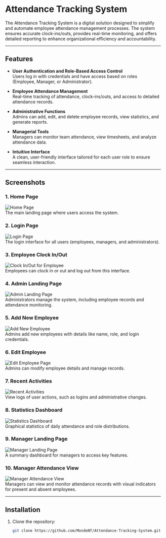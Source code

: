 # Attendance Tracking System

The Attendance Tracking System is a digital solution designed to simplify and automate employee attendance management processes. The system ensures accurate clock-ins/outs, provides real-time monitoring, and offers detailed reporting to enhance organizational efficiency and accountability.

---

## Features

- **User Authentication and Role-Based Access Control**  
  Users log in with credentials and have access based on roles (Employee, Manager, or Administrator).

- **Employee Attendance Management**  
  Real-time tracking of attendance, clock-ins/outs, and access to detailed attendance records.

- **Administrative Functions**  
  Admins can add, edit, and delete employee records, view statistics, and generate reports.

- **Managerial Tools**  
  Managers can monitor team attendance, view timesheets, and analyze attendance data.

- **Intuitive Interface**  
  A clean, user-friendly interface tailored for each user role to ensure seamless interaction.

---

## Screenshots

### 1. **Home Page**
   ![Home Page](images/home_page.png)  
   The main landing page where users access the system.

### 2. **Login Page**
   ![Login Page](images/login_page.png)  
   The login interface for all users (employees, managers, and administrators).

### 3. **Employee Clock In/Out**
   ![Clock In/Out for Employee](images/employee_clock_in_out.png)  
   Employees can clock in or out and log out from this interface.

### 4. **Admin Landing Page**
   ![Admin Landing Page](images/admin_landing_page.png)  
   Administrators manage the system, including employee records and attendance monitoring.

### 5. **Add New Employee**
   ![Add New Employee](images/admin_add_employee.png)  
   Admins add new employees with details like name, role, and login credentials.

### 6. **Edit Employee**
   ![Edit Employee Page](images/admin_edit_employee.png)  
   Admins can modify employee details and manage records.

### 7. **Recent Activities**
   ![Recent Activities](images/recent_activities.png)  
   View logs of user actions, such as logins and administrative changes.

### 8. **Statistics Dashboard**
   ![Statistics Dashboard](images/statistics_dashboard.png)  
   Graphical statistics of daily attendance and role distributions.

### 9. **Manager Landing Page**
   ![Manager Landing Page](images/manager_landing_page.png)  
   A summary dashboard for managers to access key features.

### 10. **Manager Attendance View**
   ![Manager Attendance View](images/manager_attendance.png)  
   Managers can view and monitor attendance records with visual indicators for present and absent employees.

---

## Installation

1. Clone the repository:
   ```bash
   git clone https://github.com/MondeNT/Attendance-Tracking-System.git
